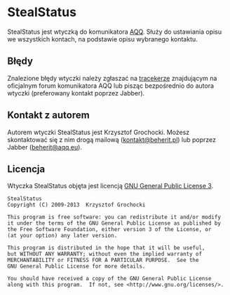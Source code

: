StealStatus
======
StealStatus jest wtyczką do komunikatora [AQQ](http://www.aqq.eu/pl.php). Służy do ustawiania opisu we wszystkich kontach, na podstawie opisu wybranego kontaktu.

Błędy
-------
Znalezione błędy wtyczki należy zgłaszać na [tracekerze](http://forum.aqq.eu/tracker/project-87-stealstatus/) znajdującym na oficjalnym forum komunikatora AQQ lub pisząc bezpośrednio do autora wtyczki (preferowany kontakt poprzez Jabber).

Kontakt z autorem
-------
Autorem wtyczki StealStatus jest Krzysztof Grochocki. Możesz skontaktować się z nim drogą mailową (kontakt@beherit.pl) lub poprzez Jabber (beherit@aqq.eu).

Licencja
-------
Wtyczka StealStatus objęta jest licencją [GNU General Public License 3](http://www.gnu.org/copyleft/gpl.html).

    StealStatus
    Copyright (C) 2009-2013  Krzysztof Grochocki

    This program is free software: you can redistribute it and/or modify
    it under the terms of the GNU General Public License as published by
    the Free Software Foundation, either version 3 of the License, or
    (at your option) any later version.

    This program is distributed in the hope that it will be useful,
    but WITHOUT ANY WARRANTY; without even the implied warranty of
    MERCHANTABILITY or FITNESS FOR A PARTICULAR PURPOSE.  See the
    GNU General Public License for more details.

    You should have received a copy of the GNU General Public License
    along with this program.  If not, see <http://www.gnu.org/licenses/>.